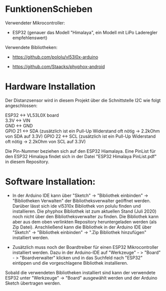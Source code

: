 # FunktionenSchieben  

Verwendeter Mikrocontroller:
- ESP32 (genauer das Modell "Himalaya", ein Modell mit LiPo Laderegler empfehlenswert)

Verwendete Bibliotheken:  
- https://github.com/pololu/vl53l0x-arduino  

- https://github.com/Staacks/phyphox-android  

# Hardware Installation
Der Distanzsensor wird in diesem Projekt über die Schnittstelle I2C wie folgt angeschlossen:

ESP32 <-> VL53L0X board  
3.3V <-> VIN  
GND <-> GND  
GPIO 21 <-> SDA (zusätzlich ist ein Pull-Up Widerstand oft nötig -> 2.2kOhm von SDA auf 3.3V) 
GPIO 22 <-> SCL (zusätzlich ist ein Pull-Up Widerstand oft nötig -> 2.2kOhm von SCL auf 3.3V) 

Die Pin-Nummer beziehen sich auf den ESP32 Hiamalaya. Eine PinList für den ESP32 Himalaya findet sich in der Datei "ESP32 Himalaya PinList.pdf" in diesem Repository.

# Software Installation:
- In der Arduino IDE kann über "Sketch" -> "Bibliothek einbinden" ->  "Bibliotheken Verwalten" der Bibliotheksverwalter geöffnet werden. Darüber lässt sich ide vl5310x Bibliothek von polulu finden und installieren. Die phyphox Bibliothek ist zum aktuellen Stand (Juli 2020) noch nicht über den Bibliotheksverwalter zu finden. Die Bibliothek kann aber aus dem oben verlinkten Repository heruntergeladen werden (als Zip Datei). Anschließend kann die Bibliothek in der Arduino IDE über "Sketch" -> "Bibliothek einbinden" -> ".Zip Bibliothek hinzufügen" installiert werden.

- Zusätzlich muss noch der Boardtreiber für einen ESP32 Mikrocontroller installiert werden. Dazu in der Arduino-IDE auf "Werkzeuge" - > "Board" - > "Boardverwalter" klicken und in das Suchfeld nach "ESP32" eintippen und die vorgeschlagene Bibliothek installieren.

Sobald die verwendeten Bibliotheken installiert sind kann der verwendete ESP32 unter "Werkzeuge" -> "Board" ausgewählt werden und der Arduino Sketch übertragen werden.
